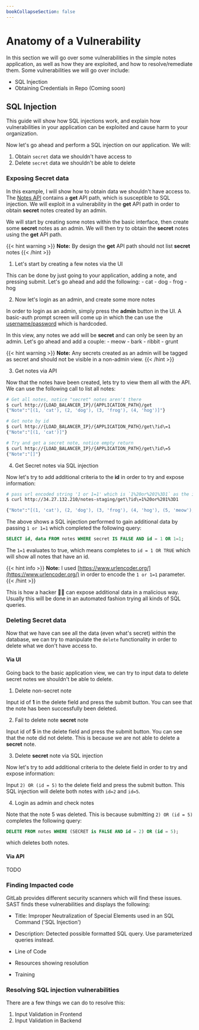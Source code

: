 ```yaml
---
bookCollapseSection: false
---
```


# Anatomy of a Vulnerability

In this section we will go over some vulnerabilities in the simple notes application, as well as how they are exploited, and how to resolve/remediate them.
Some vulnerabilities we will go over include:

- SQL Injection
- Obtaining Credentials in Repo (Coming soon)

## SQL Injection

This guide will show how SQL injections work, and explain how vulnerabilities in your application can be exploited and cause harm to your organization.

Now let's go ahead and perform a SQL injection on our application. We will:

1. Obtain `secret` data we shouldn't have access to
2. Delete `secret` data we shouldn't be able to delete

### Exposing **Secret** data

In this example, I will show how to obtain data we shouldn't have access to.
The [Notes API](../api_guide/) contains a **get** API path, which is susceptible to SQL injection. We will exploit in a vulnerability in the **get** API path in order to obtain **secret** notes created by an admin.

We will start by creating some notes within the basic interface, then create
some **secret** notes as an admin. We will then try to obtain the **secret** notes
using the **get** API path.

{{< hint warning >}}
**Note:**
By design the **get** API path should not list **secret** notes
{{< /hint >}}

1. Let's start by creating a few notes via the UI

This can be done by just going to your application, adding a note, and pressing submit. Let's go ahead and  add the following:
    - cat
    - dog
    - frog
    - hog

2. Now let's login as an admin, and create some more notes

In order to login as an admin, simply press the **admin** button in the UI.
A basic-auth prompt screen will come up in which the can use the [username/password](https://gitlab.com/tech-marketing/devsecops/initech/simple-notes/-/blob/main/notes/__init__.py#L25) which is hardcoded.

In this view, any notes we add will be **secret** and can only be seen by an
admin. Let's go ahead and add a couple:
    - meow
    - bark
    - ribbit
    - grunt

{{< hint warning >}}
**Note:**
Any secrets created as an admin will be tagged as secret and should
not be visible in a non-admin view.
{{< /hint >}}

3. Get notes via API

Now that the notes have been created, lets try to view them all with the API.
We can use the following call to list all notes:

```bash
# Get all notes, notice "secret" notes aren't there
$ curl http://{LOAD_BALANCER_IP}/{APPLICATION_PATH}/get
{"Note":"[(1, 'cat'), (2, 'dog'), (3, 'frog'), (4, 'hog')]"}

# Get note by id
$ curl http://{LOAD_BALANCER_IP}/{APPLICATION_PATH}/get\?id\=1
{"Note":"[(1, 'cat')]"}

# Try and get a secret note, notice empty return
$ curl http://{LOAD_BALANCER_IP}/{APPLICATION_PATH}/get\?id\=5
{"Note":"[]"}
```

4. Get Secret notes via SQL injection

Now let's try to add additional criteria to the **id** in order
to try and expose information:

```bash
# pass url encoded string '1 or 1=1' which is `1%20or%201%3D1` as the id
$ curl http://34.27.132.210/notes-staging/get\?id\=1%20or%201%3D1

{"Note":"[(1, 'cat'), (2, 'dog'), (3, 'frog'), (4, 'hog'), (5, 'meow'), (6, 'bark'), (7, 'ribbit'), (8, 'grunt')]"}
```

The above shows a SQL injection performed to gain additional data by passing
`1 or 1=1` which completed the following query:

```sql
SELECT id, data FROM notes WHERE secret IS FALSE AND id = 1 OR 1=1;
```

The `1=1` evaluates to true, which  means completes to `id = 1 OR TRUE`
which will show all notes that have an id.

{{< hint info >}}
**Note:**
I used [https://www.urlencoder.org/](https://www.urlencoder.org/) in order
to encode the `1 or 1=1` parameter.
{{< /hint >}}

This is how a hacker 🏴‍☠️ can expose additional data in a malicious way. Usually
this will be done in an automated fashion trying all kinds of SQL queries.

### Deleting **Secret** data

Now that we have can see all the data (even what's secret) within the database, we
can try to manipulate the `delete` functionality in order to delete what we don't
have access to.

#### Via UI

Going back to the basic application view, we can try to input data to delete
secret notes we shouldn't be able to delete.

1. Delete non-secret note

Input id of **1** in the delete field and press the submit button.
You can see that the note has been successfully been deleted.

2. Fail to delete note **secret** note

Input id of **5** in the delete field and press the submit button.
You can see that the note did not delete. This is because we are not
able to delete a **secret** note.

3. Delete **secret** note via SQL injection

Now let's try to add additional criteria to the delete field in order
to try and expose information:

Input `2) OR (id = 5)` to the delete field and press the submit button.
This SQL injection will delete both notes with `id=2` and `id=5`.

4. Login as admin and check notes

Note that the note 5 was deleted. This is because submitting
`2) OR (id = 5)` completes the following query:

```sql
DELETE FROM notes WHERE (SECRET is FALSE AND id = 2) OR (id = 5);
```

which deletes both notes.

#### Via API

TODO

### Finding Impacted code

GitLab provides different security scanners which will find these issues.
SAST finds these vulnerabilities and displays the following:

- Title: Improper Neutralization of Special Elements used in an SQL Command ('SQL Injection')

- Description: Detected possible formatted SQL query. Use parameterized queries instead.

- Line of Code

- Resources showing resolution

- Training

### Resolving SQL injection vulnerabilities

There are a few things we can do to resolve this:

1. Input Validation in Frontend
2. Input Validation in Backend

